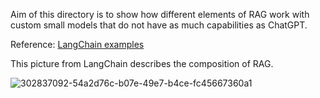 Aim of this directory is to show how different elements of RAG work with custom small models that do not have as much capabilities as ChatGPT. 

Reference: [LangChain examples](https://github.com/langchain-ai/rag-from-scratch/tree/main?tab=readme-ov-file) 

This picture from LangChain describes the composition of RAG.

![302837092-54a2d76c-b07e-49e7-b4ce-fc45667360a1](https://github.com/VladimerKhasia/ML-in-Notebooks/assets/56228503/4bddcb7f-dc00-4474-8241-d80f39806a39)
